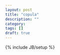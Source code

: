 ```yaml
---
layout: post
title: "copula"
description: ""
category: 
tags: []
draft: true
---
```

{% include JB/setup %}
